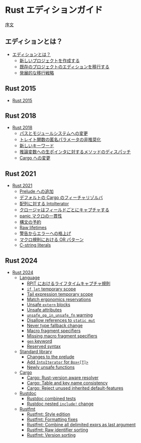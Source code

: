 <!--
# The Rust Edition Guide
-->
# Rust エディションガイド

<!--
[Introduction](introduction.md)
-->
[序文](introduction.md)

<!--
## What are editions?
-->
## エディションとは？

<!--
- [What are editions?](editions/index.md)
  - [Creating a new project](editions/creating-a-new-project.md)
  - [Transitioning an existing project to a new edition](editions/transitioning-an-existing-project-to-a-new-edition.md)
  - [Advanced migrations](editions/advanced-migrations.md)
-->

- [エディションとは？](editions/index.md)
  - [新しいプロジェクトを作成する](editions/creating-a-new-project.md)
  - [既存のプロジェクトのエディションを移行する](editions/transitioning-an-existing-project-to-a-new-edition.md)
  - [発展的な移行戦略](editions/advanced-migrations.md)

## Rust 2015

- [Rust 2015](rust-2015/index.md)

## Rust 2018

<!--
- [Rust 2018](rust-2018/index.md)
  - [Path and module system changes](rust-2018/path-changes.md)
  - [Anonymous trait function parameters deprecated](rust-2018/trait-fn-parameters.md)
  - [New keywords](rust-2018/new-keywords.md)
  - [Method dispatch for raw pointers to inference variables](rust-2018/tyvar-behind-raw-pointer.md)
  - [Cargo changes](rust-2018/cargo.md)
-->

- [Rust 2018](rust-2018/index.md)
  - [パスとモジュールシステムへの変更](rust-2018/path-changes.md)
  - [トレイト関数の匿名パラメータの非推奨化](rust-2018/trait-fn-parameters.md)
  - [新しいキーワード](rust-2018/new-keywords.md)
  - [推論変数への生ポインタに対するメソッドのディスパッチ](rust-2018/tyvar-behind-raw-pointer.md)
  - [Cargo への変更](rust-2018/cargo.md)

## Rust 2021

<!--
- [Rust 2021](rust-2021/index.md)
  - [Additions to the prelude](rust-2021/prelude.md)
  - [Default Cargo feature resolver](rust-2021/default-cargo-resolver.md)
  - [IntoIterator for arrays](rust-2021/IntoIterator-for-arrays.md)
  - [Disjoint capture in closures](rust-2021/disjoint-capture-in-closures.md)
  - [Panic macro consistency](rust-2021/panic-macro-consistency.md)
  - [Reserved syntax](rust-2021/reserved-syntax.md)
  - [Raw lifetimes](rust-2021/raw-lifetimes.md)
  - [Warnings promoted to errors](rust-2021/warnings-promoted-to-error.md)
  - [Or patterns in macro-rules](rust-2021/or-patterns-macro-rules.md)
  - [C-string literals](rust-2021/c-string-literals.md)
-->

- [Rust 2021](rust-2021/index.md)
  - [Prelude への追加](rust-2021/prelude.md)
  - [デフォルトの Cargo のフィーチャリゾルバ](rust-2021/default-cargo-resolver.md)
  - [配列に対する IntoIterator](rust-2021/IntoIterator-for-arrays.md)
  - [クロージャはフィールドごとにキャプチャする](rust-2021/disjoint-capture-in-closures.md)
  - [panic マクロの一貫性](rust-2021/panic-macro-consistency.md)
  - [構文の予約](rust-2021/reserving-syntax.md)
  - [Raw lifetimes](rust-2021/raw-lifetimes.md)
  - [警告からエラーへの格上げ](rust-2021/warnings-promoted-to-error.md)
  - [マクロ規則における OR パターン](rust-2021/or-patterns-macro-rules.md)
  - [C-string literals](rust-2021/c-string-literals.md)

## Rust 2024

<!--
- [Rust 2024](rust-2024/index.md)
  - [Language](rust-2024/language.md)
    - [RPIT lifetime capture rules](rust-2024/rpit-lifetime-capture.md)
    - [`if let` temporary scope](rust-2024/temporary-if-let-scope.md)
    - [Tail expression temporary scope](rust-2024/temporary-tail-expr-scope.md)
    - [Match ergonomics reservations](rust-2024/match-ergonomics.md)
    - [Unsafe `extern` blocks](rust-2024/unsafe-extern.md)
    - [Unsafe attributes](rust-2024/unsafe-attributes.md)
    - [`unsafe_op_in_unsafe_fn` warning](rust-2024/unsafe-op-in-unsafe-fn.md)
    - [Disallow references to `static mut`](rust-2024/static-mut-references.md)
    - [Never type fallback change](rust-2024/never-type-fallback.md)
    - [Macro fragment specifiers](rust-2024/macro-fragment-specifiers.md)
    - [Missing macro fragment specifiers](rust-2024/missing-macro-fragment-specifiers.md)
    - [`gen` keyword](rust-2024/gen-keyword.md)
    - [Reserved syntax](rust-2024/reserved-syntax.md)
  - [Standard library](rust-2024/standard-library.md)
    - [Changes to the prelude](rust-2024/prelude.md)
    - [Add `IntoIterator` for `Box<[T]>`](rust-2024/intoiterator-box-slice.md)
    - [Newly unsafe functions](rust-2024/newly-unsafe-functions.md)
  - [Cargo](rust-2024/cargo.md)
    - [Cargo: Rust-version aware resolver](rust-2024/cargo-resolver.md)
    - [Cargo: Table and key name consistency](rust-2024/cargo-table-key-names.md)
    - [Cargo: Reject unused inherited default-features](rust-2024/cargo-inherited-default-features.md)
  - [Rustdoc](rust-2024/rustdoc.md)
    - [Rustdoc combined tests](rust-2024/rustdoc-doctests.md)
    - [Rustdoc nested `include!` change](rust-2024/rustdoc-nested-includes.md)
  - [Rustfmt](rust-2024/rustfmt.md)
    - [Rustfmt: Style edition](rust-2024/rustfmt-style-edition.md)
    - [Rustfmt: Formatting fixes](rust-2024/rustfmt-formatting-fixes.md)
    - [Rustfmt: Combine all delimited exprs as last argument](rust-2024/rustfmt-overflow-delimited-expr.md)
    - [Rustfmt: Raw identifier sorting](rust-2024/rustfmt-raw-identifier-sorting.md)
    - [Rustfmt: Version sorting](rust-2024/rustfmt-version-sorting.md)
-->

- [Rust 2024](rust-2024/index.md)
  - [Language](rust-2024/language.md)
    - [RPIT におけるライフタイムキャプチャ規則](rust-2024/rpit-lifetime-capture.md)
    - [`if let` temporary scope](rust-2024/temporary-if-let-scope.md)
    - [Tail expression temporary scope](rust-2024/temporary-tail-expr-scope.md)
    - [Match ergonomics reservations](rust-2024/match-ergonomics.md)
    - [Unsafe `extern` blocks](rust-2024/unsafe-extern.md)
    - [Unsafe attributes](rust-2024/unsafe-attributes.md)
    - [`unsafe_op_in_unsafe_fn` warning](rust-2024/unsafe-op-in-unsafe-fn.md)
    - [Disallow references to `static mut`](rust-2024/static-mut-references.md)
    - [Never type fallback change](rust-2024/never-type-fallback.md)
    - [Macro fragment specifiers](rust-2024/macro-fragment-specifiers.md)
    - [Missing macro fragment specifiers](rust-2024/missing-macro-fragment-specifiers.md)
    - [`gen` keyword](rust-2024/gen-keyword.md)
    - [Reserved syntax](rust-2024/reserved-syntax.md)
  - [Standard library](rust-2024/standard-library.md)
    - [Changes to the prelude](rust-2024/prelude.md)
    - [Add `IntoIterator` for `Box<[T]>`](rust-2024/intoiterator-box-slice.md)
    - [Newly unsafe functions](rust-2024/newly-unsafe-functions.md)
  - [Cargo](rust-2024/cargo.md)
    - [Cargo: Rust-version aware resolver](rust-2024/cargo-resolver.md)
    - [Cargo: Table and key name consistency](rust-2024/cargo-table-key-names.md)
    - [Cargo: Reject unused inherited default-features](rust-2024/cargo-inherited-default-features.md)
  - [Rustdoc](rust-2024/rustdoc.md)
    - [Rustdoc combined tests](rust-2024/rustdoc-doctests.md)
    - [Rustdoc nested `include!` change](rust-2024/rustdoc-nested-includes.md)
  - [Rustfmt](rust-2024/rustfmt.md)
    - [Rustfmt: Style edition](rust-2024/rustfmt-style-edition.md)
    - [Rustfmt: Formatting fixes](rust-2024/rustfmt-formatting-fixes.md)
    - [Rustfmt: Combine all delimited exprs as last argument](rust-2024/rustfmt-overflow-delimited-expr.md)
    - [Rustfmt: Raw identifier sorting](rust-2024/rustfmt-raw-identifier-sorting.md)
    - [Rustfmt: Version sorting](rust-2024/rustfmt-version-sorting.md)
